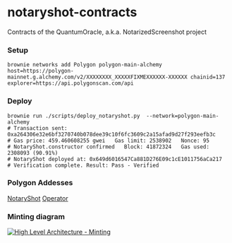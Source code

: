 # notaryshot-contracts
Contracts of the QuantumOracle, a.k.a. NotarizedScreenshot  project

### Setup
```shell
brownie networks add Polygon polygon-main-alchemy host=https://polygon-mainnet.g.alchemy.com/v2/XXXXXXXX_XXXXXFIXMEXXXXXX-XXXXXX chainid=137 explorer=https://api.polygonscan.com/api
```

### Deploy
```shell
brownie run ./scripts/deploy_notaryshot.py  --network=polygon-main-alchemy 
# Transaction sent: 0xa264306e32e6bf3270740b078dee39c10f6fc3609c2a15afad9d27f293eefb3c
# Gas price: 459.460608255 gwei   Gas limit: 2538902   Nonce: 95
# NotaryShot.constructor confirmed   Block: 41872324   Gas used: 2308093 (90.91%)
# NotaryShot deployed at: 0x649d6016547Ca881D276E09c1cE1011756aCa217
# Verification complete. Result: Pass - Verified
```

### Polygon Addesses
[NotaryShot](https://polygonscan.com/address/0x649d6016547Ca881D276E09c1cE1011756aCa217#code)
[Operator](https://polygonscan.com/address/0x1B03eF834D2BC94598220de249486D5825642025)

### Minting diagram  
[![High Level Architecture - Minting](http://www.plantuml.com/plantuml/png/VL3HJiCm37pFLvYzbo-Ofaq31DBOc3QU9wlrseZKcH8716Z_JcWowCf4NcfVxyu-JxsWaz0QTIKDjGJOwXgLQ344zxfkO46lP63coaOBbH8SGG6FcaLp3GXB6mtq1rMmAHqH-yQAKbYATJ2wvGgUFRaHe0SAIfN6XWgUh7clBSEdWlZs3bk2TK2EUwmSbeQAqhB4IdoavCUs8XYjL-1_va2BZ7Moxy6x3Fyd7KW6r7c3cXUQNs1r88TYqmYRccHyL4UbqkuTtKHwsZxbkhZmmOHQSsUMIdKy7UM1XHoJdAblbfkENB7leTitBP9ZIwf_VUQppPd5ycvxxSKwhAaJy5vskVyMKO2Yc4mkdUyl1EDnHyw7k4GPklKewHS5TP8d81yYVKuJOk01aeCEq7wQAN4LMlC5)](https://www.plantuml.com/plantuml/png/VL3HJiCm37pFLvYzbo-Ofaq31DBOc3QU9wlrseZKcH8716Z_JcWowCf4NcfVxyu-JxsWaz0QTIKDjGJOwXgLQ344zxfkO46lP63coaOBbH8SGG6FcaLp3GXB6mtq1rMmAHqH-yQAKbYATJ2wvGgUFRaHe0SAIfN6XWgUh7clBSEdWlZs3bk2TK2EUwmSbeQAqhB4IdoavCUs8XYjL-1_va2BZ7Moxy6x3Fyd7KW6r7c3cXUQNs1r88TYqmYRccHyL4UbqkuTtKHwsZxbkhZmmOHQSsUMIdKy7UM1XHoJdAblbfkENB7leTitBP9ZIwf_VUQppPd5ycvxxSKwhAaJy5vskVyMKO2Yc4mkdUyl1EDnHyw7k4GPklKewHS5TP8d81yYVKuJOk01aeCEq7wQAN4LMlC5)  
